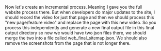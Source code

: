
Now let's create an incremental process.  Meaning I gave you the full website process there.  But when developers do major updates to the site, I should record the video for just that page and then we should process this "new page/feature video" and replace the page with this new video.  So you process this independently and generate a new final output file in this final output directory so now we would have two json files there, we should merge the two into a file called web_final_sitemap.json.  We should also remove the screenshots from the page that is not longer there.
